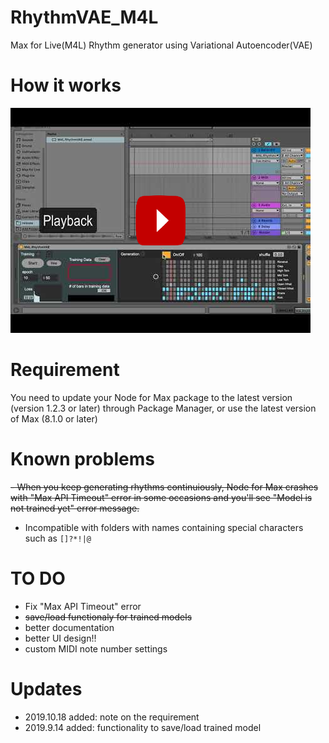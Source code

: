 # RhythmVAE_M4L
Max for Live(M4L) Rhythm generator using Variational Autoencoder(VAE) 

# How it works

[![VAE Rhythm Generator in M4L(Max for Live) Device](./images/youtube_video.png)](https://www.youtube.com/watch?v=K64gYkvXoUU "VAE Rhythm Generator in M4L(Max for Live) Device")

# Requirement
You need to update your Node for Max package to the latest version (version 1.2.3 or later) through Package Manager, or use the latest version of Max (8.1.0 or later)

# Known problems
~~- When you keep generating rhythms continuiously, Node for Max crashes with "Max API Timeout" error in some occasions and you'll see "Model is not trained yet" error message.~~
- Incompatible with folders with names containing special characters such as `[]?*!|@`

# TO DO
- Fix "Max API Timeout" error
- ~~save/load functionaly for trained models~~
- better documentation
- better UI design!!
- custom MIDI note number settings

# Updates
- 2019.10.18 added: note on the requirement
- 2019.9.14 added: functionality to save/load trained model 

